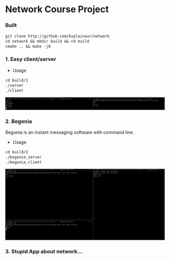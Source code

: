 # Network Course Project

### Built
```shell script
git clone http://github.com/Explainaur/network
cd network && mkdir build && cd build
cmake .. && make -j8
```

### 1. Easy client/server
- Usage
```shell script
cd build/1
./server
./client
```
![demo1](https://github.com/Explainaur/network/blob/main/pic/1.png?raw=true)


### 2. Begonia
Begonia is an instant messaging software with command line.

- Usage
```shell script
cd build/2
./begonia_server
./begonia_client
```

![demo2](https://github.com/Explainaur/network/blob/main/pic/2.png?raw=true)

### 3. Stupid App about network...
